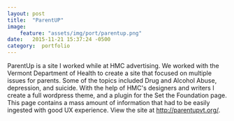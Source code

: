 ```yaml
---
layout: post
title:  "ParentUP"
image:
    feature: "assets/img/port/parentup.png"
date:   2015-11-21 15:37:24 -0500
category:  portfolio
---
```

ParentUp is a site I worked while at HMC advertising. We worked with the Vermont Department of Health to create a site that focused on multiple issues for parents. Some of the topics included Drug and Alcohol Abuse, depression, and suicide. With the help of HMC's designers and writers I create a full wordpress theme, and a plugin for the Set the Foundation page. This page contains a mass amount of information that had to be easily ingested with good UX experience. View the site at <a href="http://parentupvt.org/" target="_blank">http://parentupvt.org/</a>.

